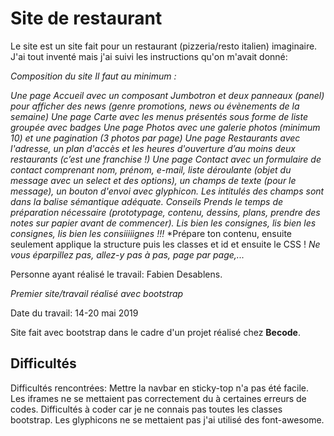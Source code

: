 # Site de restaurant

Le site est un site fait pour un restaurant (pizzeria/resto italien) imaginaire. 
J'ai tout inventé mais j'ai suivi les instructions qu'on m'avait donné:

*Composition du site*
*Il faut au minimum :*

*Une page Accueil avec un composant Jumbotron et deux panneaux (panel) pour afficher des news (genre promotions, news ou* *évènements de la semaine)*
*Une page Carte avec les menus présentés sous forme de liste groupée avec badges*
*Une page Photos avec une galerie photos (minimum 10) et une pagination (3 photos par page)*
*Une page Restaurants avec l'adresse, un plan d'accès et les heures d'ouverture d’au moins deux restaurants (c’est une* *franchise !)*
*Une page Contact avec un formulaire de contact comprenant nom, prénom, e-mail, liste déroulante (objet du message avec un* *select et des options), un champs de texte (pour le message), un bouton d'envoi avec glyphicon. Les intitulés des champs* *sont dans la balise sémantique adéquate.*
*Conseils*
*Prends le temps de préparation nécessaire (prototypage, contenu, dessins, plans, prendre des notes sur papier avant de* *commencer).*
*Lis bien les consignes, lis bien les consignes, lis bien les consiiiiignes !!!*
*Prépare ton contenu, ensuite seulement applique la structure puis les classes et id et ensuite le CSS ! 
*Ne vous éparpillez pas, allez-y pas à pas, page par page,...*


Personne ayant réalisé le travail: Fabien Desablens.

*Premier site/travail réalisé avec bootstrap*

Date du travail: 14-20 mai 2019

Site fait avec bootstrap dans le cadre d'un projet réalisé chez **Becode**.

## Difficultés

Difficultés rencontrées: Mettre la navbar en sticky-top n'a pas été facile.
Les iframes ne se mettaient pas correctement du à certaines erreurs de codes.
Difficultés à coder car je ne connais pas toutes les classes bootstrap.
Les glyphicons ne se mettaient pas j'ai utilisé des font-awesome.





